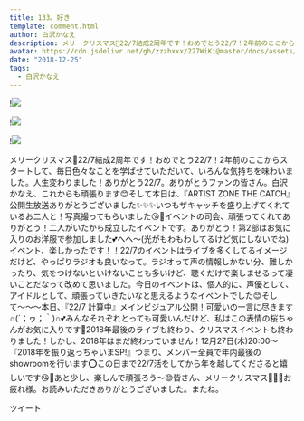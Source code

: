```yaml
---
title: 133。好き
template: comment.html
author: 白沢かなえ
description: メリークリスマス🎄22/7結成2周年です！おめでとう22/7！2年前のここからスタートして、毎日色々なことを学ばせていただいて、いろんな気持ちを味わいました。人生変わりました！ありがとう22/7。ありがとうファン...
avatar: https://cdn.jsdelivr.net/gh/zzzhxxx/227WiKi@master/docs/assets/photo/avatar/kanae.jpg
date: "2018-12-25"
tags:
  - 白沢かなえ
---
```


!![](https://cdn.jsdelivr.net/gh/227WiKi/227WiKi-image@master/blog-image/kanae-2018-12-25_1.jpg)

!![](https://cdn.jsdelivr.net/gh/227WiKi/227WiKi-image@master/blog-image/kanae-2018-12-25_2.jpg)

!![](https://cdn.jsdelivr.net/gh/227WiKi/227WiKi-image@master/blog-image/kanae-2018-12-25_3.jpg)


メリークリスマス🎄22/7結成2周年です！おめでとう22/7！2年前のここからスタートして、毎日色々なことを学ばせていただいて、いろんな気持ちを味わいました。人生変わりました！ありがとう22/7。ありがとうファンの皆さん。白沢かなえ、これからも頑張ります😊そして本日は、『ARTIST ZONE THE CATCH』公開生放送ありがとうございました✨✨✨いつもザキャッチを盛り上げてくれているお二人と！写真撮ってもらいました😘🌸イベントの司会、頑張ってくれてありがとう！二人がいたから成立したイベントです。ありがとう！第2部はお気に入りのお洋服で参加しました💕へへ〜(光がもわもわしてるけど気にしないでね)イベント、楽しかったです！！22/7のイベントはライブを多くしてるイメージだけど、やっぱりラジオも良いなって。ラジオって声の情報しかない分、難しかったり、気をつけないといけないことも多いけど、聴くだけで楽しませるって凄いことだなって改めて思いました。今日のイベントは、個人的に、声優として、アイドルとして、頑張っていきたいなと思えるようなイベントでした😊そして〜〜〜本日、『22/7 計算中』メインビジュアル公開！可愛いの一言に尽きます∩(´；ヮ；｀)∩💕みんなそれぞれとっても可愛いんだけど、私はこの表情の桜ちゃんがお気に入りです🤗2018年最後のライブも終わり、クリスマスイベントも終わりました！しかし、2018年はまだ終わっていません！12月27日(木)20:00〜『2018年を振り返っちゃいまSP!』つまり、メンバー全員で年内最後のshowroomを行います⭕️この日まで22/7活をしてから年を越してくださると嬉しいです😘🌸あと少し、楽しんで頑張ろう〜😊皆さん、メリークリスマス🎄🎄🎄お疲れ様。お読みいただきありがとうございました。またね。


ツイート



